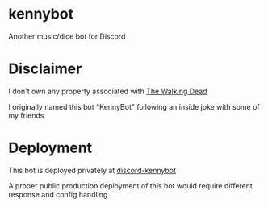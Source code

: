 # kennybot

Another music/dice bot for Discord

# Disclaimer

I don't own any property associated with [The Walking Dead](https://en.wikipedia.org/wiki/The_Walking_Dead_(video_game_series))

I originally named this bot "KennyBot" following an inside joke with some of my friends

# Deployment

This bot is deployed privately at [discord-kennybot](https://discord-kennybot.herokuapp.com/)

A proper public production deployment of this bot would require different response and config handling
